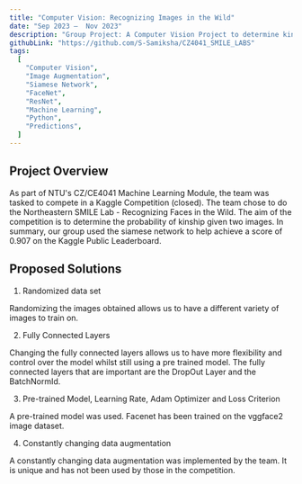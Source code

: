 ```yaml
---
title: "Computer Vision: Recognizing Images in the Wild"
date: "Sep 2023 –  Nov 2023"
description: "Group Project: A Computer Vision Project to determine kinship given two images using data provided by Kaggle"
githubLink: "https://github.com/S-Samiksha/CZ4041_SMILE_LABS"
tags:
  [
    "Computer Vision",
    "Image Augmentation",
    "Siamese Network",
    "FaceNet",
    "ResNet",
    "Machine Learning",
    "Python",
    "Predictions",
  ]
---
```


## Project Overview

As part of NTU's CZ/CE4041 Machine Learning Module, the team was tasked to compete in a Kaggle Competition (closed). The team chose to do the Northeastern SMILE Lab - Recognizing Faces in the Wild. The aim of the competition is to determine the probability of kinship given two images. In summary, our group used the siamese network to help achieve a score of 0.907 on the Kaggle Public Leaderboard.

## Proposed Solutions

1. Randomized data set

Randomizing the images obtained allows us to have a different variety of images to train on.

2. Fully Connected Layers

Changing the fully connected layers allows us to have more flexibility and control over the model whilst still using a pre trained model. The fully connected layers that are important are the DropOut Layer and the BatchNormId.

3. Pre-trained Model, Learning Rate, Adam Optimizer and Loss Criterion

A pre-trained model was used. Facenet has been trained on the vggface2 image dataset.

4. Constantly changing data augmentation

A constantly changing data augmentation was implemented by the team. It is unique and has not been used by those in the competition.
